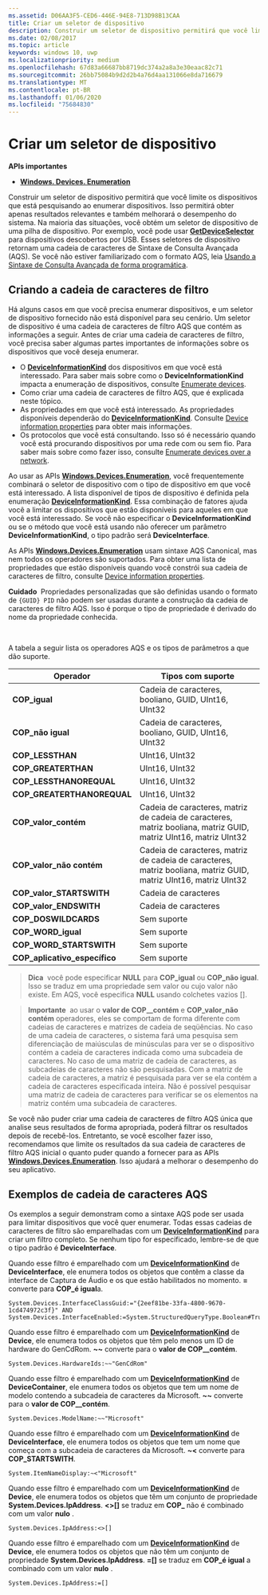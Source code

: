 ```yaml
---
ms.assetid: D06AA3F5-CED6-446E-94E8-713D98B13CAA
title: Criar um seletor de dispositivo
description: Construir um seletor de dispositivo permitirá que você limite os dispositivos que está pesquisando ao enumerar dispositivos.
ms.date: 02/08/2017
ms.topic: article
keywords: windows 10, uwp
ms.localizationpriority: medium
ms.openlocfilehash: 67d83a66687bb8719dc374a2a8a3e30eaac82c71
ms.sourcegitcommit: 26bb75084b9d2d2b4a76d4aa131066e8da716679
ms.translationtype: MT
ms.contentlocale: pt-BR
ms.lasthandoff: 01/06/2020
ms.locfileid: "75684830"
---
```

# <a name="build-a-device-selector"></a>Criar um seletor de dispositivo



**APIs importantes**

- [**Windows. Devices. Enumeration**](https://docs.microsoft.com/uwp/api/Windows.Devices.Enumeration)

Construir um seletor de dispositivo permitirá que você limite os dispositivos que está pesquisando ao enumerar dispositivos. Isso permitirá obter apenas resultados relevantes e também melhorará o desempenho do sistema. Na maioria das situações, você obtém um seletor de dispositivo de uma pilha de dispositivo. Por exemplo, você pode usar [**GetDeviceSelector**](https://docs.microsoft.com/uwp/api/windows.devices.usb.usbdevice.getdeviceselector) para dispositivos descobertos por USB. Esses seletores de dispositivo retornam uma cadeia de caracteres de Sintaxe de Consulta Avançada (AQS). Se você não estiver familiarizado com o formato AQS, leia [Usando a Sintaxe de Consulta Avançada de forma programática](https://docs.microsoft.com/windows/desktop/search/-search-3x-advancedquerysyntax).

## <a name="building-the-filter-string"></a>Criando a cadeia de caracteres de filtro

Há alguns casos em que você precisa enumerar dispositivos, e um seletor de dispositivo fornecido não está disponível para seu cenário. Um seletor de dispositivo é uma cadeia de caracteres de filtro AQS que contém as informações a seguir. Antes de criar uma cadeia de caracteres de filtro, você precisa saber algumas partes importantes de informações sobre os dispositivos que você deseja enumerar.

-   O [**DeviceInformationKind**](https://docs.microsoft.com/uwp/api/Windows.Devices.Enumeration.DeviceInformationKind) dos dispositivos em que você está interessado. Para saber mais sobre como o **DeviceInformationKind** impacta a enumeração de dispositivos, consulte [Enumerate devices](enumerate-devices.md).
-   Como criar uma cadeia de caracteres de filtro AQS, que é explicada neste tópico.
-   As propriedades em que você está interessado. As propriedades disponíveis dependerão do [**DeviceInformationKind**](https://docs.microsoft.com/uwp/api/Windows.Devices.Enumeration.DeviceInformationKind). Consulte [Device information properties](device-information-properties.md) para obter mais informações.
-   Os protocolos que você está consultando. Isso só é necessário quando você está procurando dispositivos por uma rede com ou sem fio. Para saber mais sobre como fazer isso, consulte [Enumerate devices over a network](enumerate-devices-over-a-network.md).

Ao usar as APIs [**Windows.Devices.Enumeration**](https://docs.microsoft.com/uwp/api/Windows.Devices.Enumeration), você frequentemente combinará o seletor de dispositivo com o tipo de dispositivo em que você está interessado. A lista disponível de tipos de dispositivo é definida pela enumeração [**DeviceInformationKind**](https://docs.microsoft.com/uwp/api/Windows.Devices.Enumeration.DeviceInformationKind). Essa combinação de fatores ajuda você a limitar os dispositivos que estão disponíveis para aqueles em que você está interessado. Se você não especificar o **DeviceInformationKind** ou se o método que você está usando não oferecer um parâmetro **DeviceInformationKind**, o tipo padrão será **DeviceInterface**.

As APIs [**Windows.Devices.Enumeration**](https://docs.microsoft.com/uwp/api/Windows.Devices.Enumeration) usam sintaxe AQS Canonical, mas nem todos os operadores são suportados. Para obter uma lista de propriedades que estão disponíveis quando você constrói sua cadeia de caracteres de filtro, consulte [Device information properties](device-information-properties.md).

**Cuidado**  Propriedades personalizadas que são definidas usando o formato de `{GUID} PID` não podem ser usadas durante a construção da cadeia de caracteres de filtro AQS. Isso é porque o tipo de propriedade é derivado do nome da propriedade conhecida.

 

A tabela a seguir lista os operadores AQS e os tipos de parâmetros a que dão suporte.

| Operador                       | Tipos com suporte                                                             |
|--------------------------------|-----------------------------------------------------------------------------|
| **COP\_igual**                 | Cadeia de caracteres, booliano, GUID, UInt16, UInt32                                       |
| **COP\_não igual**              | Cadeia de caracteres, booliano, GUID, UInt16, UInt32                                       |
| **COP\_LESSTHAN**              | UInt16, UInt32                                                              |
| **COP\_GREATERTHAN**           | UInt16, UInt32                                                              |
| **COP\_LESSTHANOREQUAL**       | UInt16, UInt32                                                              |
| **COP\_GREATERTHANOREQUAL**    | UInt16, UInt32                                                              |
| **COP\_valor\_contém**       | Cadeia de caracteres, matriz de cadeia de caracteres, matriz booliana, matriz GUID, matriz UInt16, matriz UInt32 |
| **COP\_valor\_não contém**    | Cadeia de caracteres, matriz de cadeia de caracteres, matriz booliana, matriz GUID, matriz UInt16, matriz UInt32 |
| **COP\_valor\_STARTSWITH**     | Cadeia de caracteres                                                                      |
| **COP\_valor\_ENDSWITH**       | Cadeia de caracteres                                                                      |
| **COP\_DOSWILDCARDS**          | Sem suporte                                                               |
| **COP\_WORD\_igual**           | Sem suporte                                                               |
| **COP\_WORD\_STARTSWITH**      | Sem suporte                                                               |
| **COP\_aplicativo\_específico** | Sem suporte                                                               |


> **Dica**  você pode especificar **NULL** para **COP\_igual** ou **COP\_não igual**. Isso se traduz em uma propriedade sem valor ou cujo valor não existe. Em AQS, você especifica **NULL** usando colchetes vazios \[\].

> **Importante**  ao usar o **valor de COP\_\_contém** e **COP\_valor\_não contém** operadores, eles se comportam de forma diferente com cadeias de caracteres e matrizes de cadeia de seqüências. No caso de uma cadeia de caracteres, o sistema fará uma pesquisa sem diferenciação de maiúsculas de minúsculas para ver se o dispositivo contém a cadeia de caracteres indicada como uma subcadeia de caracteres. No caso de uma matriz de cadeia de caracteres, as subcadeias de caracteres não são pesquisadas. Com a matriz de cadeia de caracteres, a matriz é pesquisada para ver se ela contém a cadeia de caracteres especificada inteira. Não é possível pesquisar uma matriz de cadeia de caracteres para verificar se os elementos na matriz contém uma subcadeia de caracteres.

Se você não puder criar uma cadeia de caracteres de filtro AQS única que analise seus resultados de forma apropriada, poderá filtrar os resultados depois de recebê-los. Entretanto, se você escolher fazer isso, recomendamos que limite os resultados da sua cadeia de caracteres de filtro AQS inicial o quanto puder quando a fornecer para as APIs [**Windows.Devices.Enumeration**](https://docs.microsoft.com/uwp/api/Windows.Devices.Enumeration). Isso ajudará a melhorar o desempenho do seu aplicativo.

## <a name="aqs-string-examples"></a>Exemplos de cadeia de caracteres AQS

Os exemplos a seguir demonstram como a sintaxe AQS pode ser usada para limitar dispositivos que você quer enumerar. Todas essas cadeias de caracteres de filtro são emparelhadas com um [**DeviceInformationKind**](https://docs.microsoft.com/uwp/api/Windows.Devices.Enumeration.DeviceInformationKind) para criar um filtro completo. Se nenhum tipo for especificado, lembre-se de que o tipo padrão é **DeviceInterface**.

Quando esse filtro é emparelhado com um [**DeviceInformationKind**](https://docs.microsoft.com/uwp/api/Windows.Devices.Enumeration.DeviceInformationKind) de **DeviceInterface**, ele enumera todos os objetos que contêm a classe da interface de Captura de Áudio e os que estão habilitados no momento. **=** converte para **COP\_é igual**a.

``` syntax
System.Devices.InterfaceClassGuid:="{2eef81be-33fa-4800-9670-1cd474972c3f}" AND
System.Devices.InterfaceEnabled:=System.StructuredQueryType.Boolean#True
```

Quando esse filtro é emparelhado com um [**DeviceInformationKind**](https://docs.microsoft.com/uwp/api/Windows.Devices.Enumeration.DeviceInformationKind) de **Device**, ele enumera todos os objetos que têm pelo menos um ID de hardware do GenCdRom. **~~** converte para o **valor de COP\_\_contém**.

``` syntax
System.Devices.HardwareIds:~~"GenCdRom"
```

Quando esse filtro é emparelhado com um [**DeviceInformationKind**](https://docs.microsoft.com/uwp/api/Windows.Devices.Enumeration.DeviceInformationKind) de **DeviceContainer**, ele enumera todos os objetos que tem um nome de modelo contendo a subcadeia de caracteres da Microsoft. **~~** converte para o **valor de COP\_\_contém**.

``` syntax
System.Devices.ModelName:~~"Microsoft"
```

Quando esse filtro é emparelhado com um [**DeviceInformationKind**](https://docs.microsoft.com/uwp/api/Windows.Devices.Enumeration.DeviceInformationKind) de **DeviceInterface**, ele enumera todos os objetos que tem um nome que começa com a subcadeia de caracteres da Microsoft. **~&lt;** converte para **COP\_STARTSWITH**.

``` syntax
System.ItemNameDisplay:~<"Microsoft"
```

Quando esse filtro é emparelhado com um [**DeviceInformationKind**](https://docs.microsoft.com/uwp/api/Windows.Devices.Enumeration.DeviceInformationKind) de **Device**, ele enumera todos os objetos que têm um conjunto de propriedade **System.Devices.IpAddress**. **&lt;&gt;\[\]** se traduz em **COP\_** não é combinado com um valor **nulo** .

``` syntax
System.Devices.IpAddress:<>[]
```

Quando esse filtro é emparelhado com um [**DeviceInformationKind**](https://docs.microsoft.com/uwp/api/Windows.Devices.Enumeration.DeviceInformationKind) de **Device**, ele enumera todos os objetos que não têm um conjunto de propriedade **System.Devices.IpAddress**. **=\[\]** se traduz em **COP\_é igual** a combinado com um valor **nulo** .

``` syntax
System.Devices.IpAddress:=[]
```

 

 
